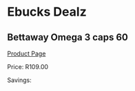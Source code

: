
# Ebucks Dealz
## Bettaway Omega 3 caps 60
[Product Page](https://www.ebucks.com/web/shop/productSelected.do?prodId=1133321668&catId=1133291653)

Price: R109.00

Savings: 


	